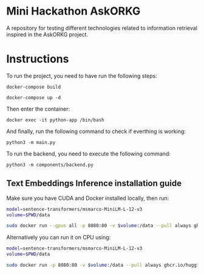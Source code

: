 # Mini Hackathon AskORKG
A repository for testing different technologies related to information retrieval inspired in the AskORKG project.

# Instructions

To run the project, you need to have run the following steps:

```
docker-compose build
```

```
docker-compose up -d
```

Then enter the container:
```
docker exec -it python-app /bin/bash
```

And finally, run the following command to check if everthing is working:
```
python3 -m main.py
```

To run the backend, you need to execute the following command:
```
python3 -m components/backend.py
```

## Text Embeddings Inference installation guide

Make sure you have CUDA and Docker installed locally, then run:

```bash
model=sentence-transformers/msmarco-MiniLM-L-12-v3
volume=$PWD/data

sudo docker run --gpus all -p 8080:80 -v $volume:/data --pull always ghcr.io/huggingface/text-embeddings-inference:1.5 --model-id $model
```

Alternatively you can run it on CPU using:

```bash
model=sentence-transformers/msmarco-MiniLM-L-12-v3 
volume=$PWD/data

sudo docker run -p 8080:80 -v $volume:/data --pull always ghcr.io/huggingface/text-embeddings-inference:1.5 --model-id $model
```


